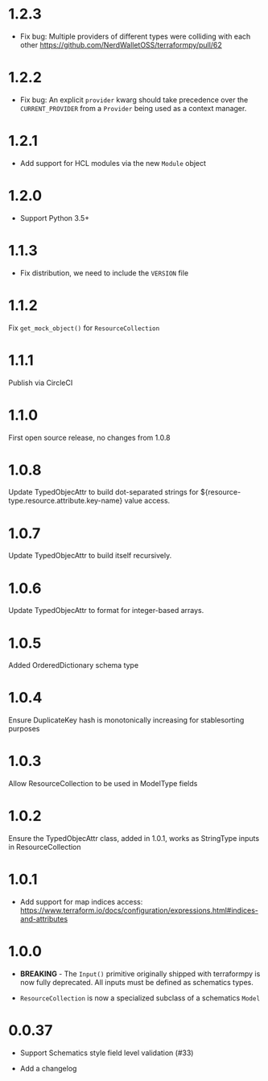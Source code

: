 # 1.2.3

* Fix bug: Multiple providers of different types were colliding with each other
  https://github.com/NerdWalletOSS/terraformpy/pull/62

# 1.2.2

* Fix bug: An explicit `provider` kwarg should take precedence over the `CURRENT_PROVIDER`
  from a `Provider` being used as a context manager.

# 1.2.1

* Add support for HCL modules via the new `Module` object

# 1.2.0

* Support Python 3.5+

# 1.1.3

* Fix distribution, we need to include the `VERSION` file

# 1.1.2

Fix `get_mock_object()` for `ResourceCollection`

# 1.1.1

Publish via CircleCI

# 1.1.0

First open source release, no changes from 1.0.8

# 1.0.8

Update TypedObjecAttr to build dot-separated strings for ${resource-type.resource.attribute.key-name} value access.

# 1.0.7

Update TypedObjecAttr to build itself recursively.

# 1.0.6

Update TypedObjecAttr to format for integer-based arrays.

# 1.0.5

Added OrderedDictionary schema type

# 1.0.4

Ensure DuplicateKey hash is monotonically increasing for stablesorting purposes

# 1.0.3

Allow ResourceCollection to be used in ModelType fields

# 1.0.2

Ensure the TypedObjecAttr class, added in 1.0.1, works as StringType inputs in ResourceCollection

# 1.0.1

* Add support for map indices access: https://www.terraform.io/docs/configuration/expressions.html#indices-and-attributes

# 1.0.0

* **BREAKING** - The `Input()` primitive originally shipped with terraformpy is now fully deprecated.
  All inputs must be defined as schematics types.

* `ResourceCollection` is now a specialized subclass of a schematics `Model`

# 0.0.37

* Support Schematics style field level validation (#33)

* Add a changelog
